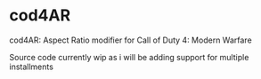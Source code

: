 # cod4AR
cod4AR: Aspect Ratio modifier for Call of Duty 4: Modern Warfare

Source code currently wip as i will be adding support for multiple installments
